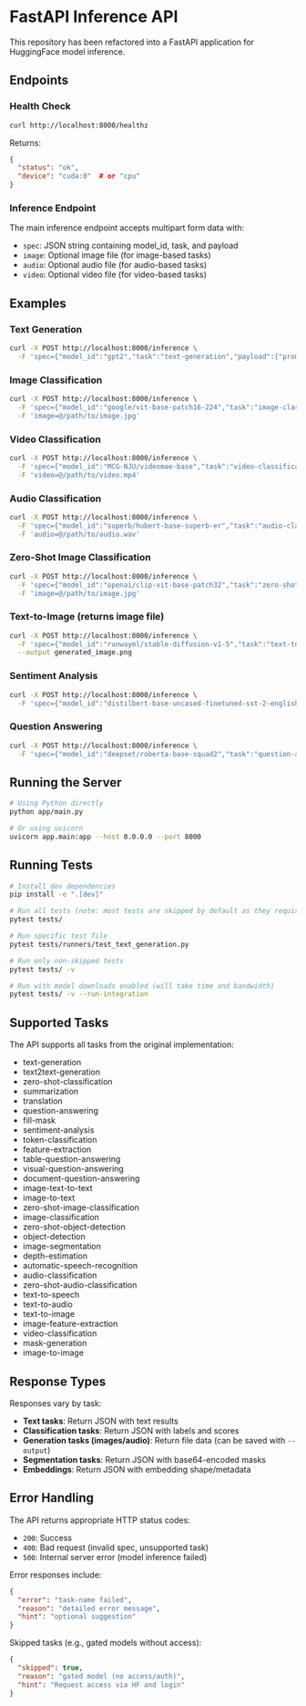 # FastAPI Inference API

This repository has been refactored into a FastAPI application for HuggingFace model inference.

## Endpoints

### Health Check
```bash
curl http://localhost:8000/healthz
```

Returns:
```json
{
  "status": "ok",
  "device": "cuda:0"  # or "cpu"
}
```

### Inference Endpoint

The main inference endpoint accepts multipart form data with:
- `spec`: JSON string containing model_id, task, and payload
- `image`: Optional image file (for image-based tasks)
- `audio`: Optional audio file (for audio-based tasks)
- `video`: Optional video file (for video-based tasks)

## Examples

### Text Generation
```bash
curl -X POST http://localhost:8000/inference \
  -F 'spec={"model_id":"gpt2","task":"text-generation","payload":{"prompt":"Hello world"}}' 
```

### Image Classification
```bash
curl -X POST http://localhost:8000/inference \
  -F 'spec={"model_id":"google/vit-base-patch16-224","task":"image-classification","payload":{}}' \
  -F 'image=@/path/to/image.jpg'
```

### Video Classification
```bash
curl -X POST http://localhost:8000/inference \
  -F 'spec={"model_id":"MCG-NJU/videomae-base","task":"video-classification","payload":{}}' \
  -F 'video=@/path/to/video.mp4'
```

### Audio Classification
```bash
curl -X POST http://localhost:8000/inference \
  -F 'spec={"model_id":"superb/hubert-base-superb-er","task":"audio-classification","payload":{}}' \
  -F 'audio=@/path/to/audio.wav'
```

### Zero-Shot Image Classification
```bash
curl -X POST http://localhost:8000/inference \
  -F 'spec={"model_id":"openai/clip-vit-base-patch32","task":"zero-shot-image-classification","payload":{"candidate_labels":["cat","dog","bird"]}}' \
  -F 'image=@/path/to/image.jpg'
```

### Text-to-Image (returns image file)
```bash
curl -X POST http://localhost:8000/inference \
  -F 'spec={"model_id":"runwayml/stable-diffusion-v1-5","task":"text-to-image","payload":{"prompt":"A sunset over mountains"}}' \
  --output generated_image.png
```

### Sentiment Analysis
```bash
curl -X POST http://localhost:8000/inference \
  -F 'spec={"model_id":"distilbert-base-uncased-finetuned-sst-2-english","task":"sentiment-analysis","payload":{"prompt":"I love this!"}}'
```

### Question Answering
```bash
curl -X POST http://localhost:8000/inference \
  -F 'spec={"model_id":"deepset/roberta-base-squad2","task":"question-answering","payload":{"qa_question":"Who wrote Faust?","qa_context":"Johann Wolfgang von Goethe was a German writer."}}'
```

## Running the Server

```bash
# Using Python directly
python app/main.py

# Or using uvicorn
uvicorn app.main:app --host 0.0.0.0 --port 8000
```

## Running Tests

```bash
# Install dev dependencies
pip install -e ".[dev]"

# Run all tests (note: most tests are skipped by default as they require model downloads)
pytest tests/

# Run specific test file
pytest tests/runners/test_text_generation.py

# Run only non-skipped tests
pytest tests/ -v

# Run with model downloads enabled (will take time and bandwidth)
pytest tests/ -v --run-integration
```

## Supported Tasks

The API supports all tasks from the original implementation:
- text-generation
- text2text-generation
- zero-shot-classification
- summarization
- translation
- question-answering
- fill-mask
- sentiment-analysis
- token-classification
- feature-extraction
- table-question-answering
- visual-question-answering
- document-question-answering
- image-text-to-text
- image-to-text
- zero-shot-image-classification
- image-classification
- zero-shot-object-detection
- object-detection
- image-segmentation
- depth-estimation
- automatic-speech-recognition
- audio-classification
- zero-shot-audio-classification
- text-to-speech
- text-to-audio
- text-to-image
- image-feature-extraction
- video-classification
- mask-generation
- image-to-image

## Response Types

Responses vary by task:

- **Text tasks**: Return JSON with text results
- **Classification tasks**: Return JSON with labels and scores
- **Generation tasks (images/audio)**: Return file data (can be saved with `--output`)
- **Segmentation tasks**: Return JSON with base64-encoded masks
- **Embeddings**: Return JSON with embedding shape/metadata

## Error Handling

The API returns appropriate HTTP status codes:
- `200`: Success
- `400`: Bad request (invalid spec, unsupported task)
- `500`: Internal server error (model inference failed)

Error responses include:
```json
{
  "error": "task-name failed",
  "reason": "detailed error message",
  "hint": "optional suggestion"
}
```

Skipped tasks (e.g., gated models without access):
```json
{
  "skipped": true,
  "reason": "gated model (no access/auth)",
  "hint": "Request access via HF and login"
}
```
